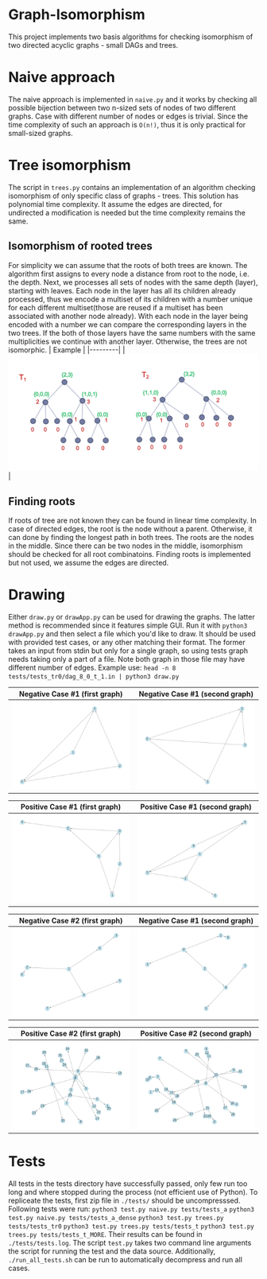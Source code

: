 # Graph-Isomorphism
This project implements two basis algorithms for checking isomorphism of two directed acyclic graphs - small DAGs and trees.

# Naive approach
The naive approach is implemented in `naive.py` and it works by checking all possible bijection between two n-sized sets of nodes of two different graphs. Case with different number of nodes or edges is trivial. Since the time complexity of such an approach is `O(n!)`, thus it is only practical for small-sized graphs.

# Tree isomorphism
The script in `trees.py` contains an implementation of an algorithm checking isomorphism of only specific class of graphs - trees. This solution has polynomial time complexity. It assume the edges are directed, for undirected a modification is needed but the time complexity remains the same.
## Isomorphism of rooted trees
For simplicity we can assume that the roots of both trees are known. The algorithm first assigns to every node a distance from root to the node, i.e. the depth. Next, we processes all sets of nodes with the same depth (layer), starting with leaves. Each node in the layer has all its children already processed, thus we encode a multiset of its children with a number unique for each different multiset(those are reused if a multiset has been associated with another node already). With each node in the layer being encoded with a number we can compare the corresponding layers in the two trees. If the both of those layers have the same numbers with the same multiplicities we continue with another layer. Otherwise, the trees are not isomorphic. 
| Example |
|---------|
| ![Isomorhism](./images/figure.png)|

## Finding roots
If roots of tree are not known they can be found in linear time complexity. In case of directed edges, the root is the node without a parent. Otherwise, it can done by finding the longest path in both trees. The roots are the nodes in the middle. Since there can be two nodes in the middle, isomorphism should be checked for all root combinatoins. Finding roots is implemented but not used, we assume the edges are directed.

# Drawing
Either `draw.py` or `drawApp.py` can be used for drawing the graphs. 
The latter method is recommended since it features simple GUI. Run it with `python3 drawApp.py` and then select a file which you'd like to draw. It should be used with provided test cases, or any other matching their format.
The former takes an input from stdin but only for a single graph, so using tests graph needs taking only a part of a file. Note both graph in those file may have different number of edges. Example use:
`head -n 8 tests/tests_tr0/dag_8_0_t_1.in | python3 draw.py`

| Negative Case #1 (first graph) | Negative Case #1 (second graph) |
|---------|---------|
| ![g1](./images/d_4_1_0_a.png) | ![g2](./images/d_4_1_0_b.png) |


| Positive Case #1 (first graph) | Positive Case #1 (second graph) |
|---------|---------|
| ![g3](./images/a_6_1_1_a.png) | ![g4](./images/a_6_1_1_b.png) |

| Negative Case #2 (first graph) | Negative Case #1 (second graph) |
|---------|---------|
| ![g5](./images/t_8_0_0_a.png) | ![g6](./images/t_8_0_0_b.png) |

| Positive Case #2 (first graph) | Positive Case #2 (second graph) |
|---------|---------|
| ![g7](./images/t_32_0_1_a.png) | ![g8](./images/t_32_0_1_b.png) |

# Tests
All tests in the tests directory have successfully passed, only few run too long and where stopped during the process (not efficient use of Python).
To repliceate the tests, first zip file in `./tests/` should be uncompresssed. Following tests were run:
`python3 test.py naive.py tests/tests_a`
`python3 test.py naive.py tests/tests_a_dense`
`python3 test.py trees.py tests/tests_tr0`
`python3 test.py trees.py tests/tests_t`
`python3 test.py trees.py tests/tests_t_MORE`. Their results can be found in `./tests/tests.log`. The script `test.py` takes two command line arguments the script for running the test and the data source. Additionally, `./run_all_tests.sh` can be run to automatically decompress and run all cases.


